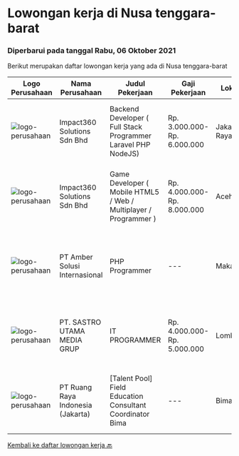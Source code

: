 
  # Lowongan kerja di Nusa tenggara-barat

  ### Diperbarui pada tanggal Rabu, 06 Oktober 2021

  Berikut merupakan daftar lowongan kerja yang ada di Nusa tenggara-barat

  |Logo Perusahaan | Nama Perusahaan | Judul Pekerjaan | Gaji Pekerjaan | Lokasi | Deskripsi | Tanggal diunggah | Pranala |
  | -------------- | --------------- | --------------- | --------- | --------- | -------------- | ------- | ----------- |
  |![logo-perusahaan](https://image-service-cdn.seek.com.au/06b729438205195a03d4bcec08ce1ddd5d9c1576/ee4dce1061f3f616224767ad58cb2fc751b8d2dc)|Impact360 Solutions Sdn Bhd|Backend Developer ( Full Stack Programmer Laravel PHP NodeJS)|Rp. 3.000.000-Rp. 6.000.000|Jakarta Raya|We are a game company hiring backend and full stack programmers from all parts of Indonesia (remote work). If you have real experience buildinga)...|Rabu, 29 September 2021|https://www.jobstreet.co.id/id/job/backend-developer-full-stack-programmer-laravel-php-nodejs-4661320/origin/my?token=0~e68ca7b1-29e2-45ca-b5a0-bf07eabb167a&sectionRank=1&jobId=jobstreet-my-job-4661320|
|![logo-perusahaan](https://image-service-cdn.seek.com.au/06b729438205195a03d4bcec08ce1ddd5d9c1576/ee4dce1061f3f616224767ad58cb2fc751b8d2dc)|Impact360 Solutions Sdn Bhd|Game Developer ( Mobile HTML5 / Web / Multiplayer / Programmer )|Rp. 4.000.000-Rp. 8.000.000|Aceh|We are hiring remote HTML5 game developers from all parts of Indonesia. If you have real experience building HTML5 games or applications, you're...|Jumat, 24 September 2021|https://www.jobstreet.co.id/id/job/game-developer-mobile-html5-web-multiplayer-programmer-4672691/origin/my?token=0~e68ca7b1-29e2-45ca-b5a0-bf07eabb167a&sectionRank=2&jobId=jobstreet-my-job-4672691|
|![logo-perusahaan](https://us.123rf.com/450wm/pavelstasevich/pavelstasevich1811/pavelstasevich181101027/112815900-stock-vector-no-image-available-icon-flat-vector.jpg?ver=6)|PT Amber Solusi Internasional|PHP Programmer|---|Makassar|PHP ProgrammerRequirements: At least 5 years of solid hands-on experience in web development Required skills: MYSQL, CSS, HTML, Javascript, PHP...|Kamis, 23 September 2021|https://www.jobstreet.co.id/id/job/php-programmer-3637594?token=0~e68ca7b1-29e2-45ca-b5a0-bf07eabb167a&sectionRank=3&jobId=jobstreet-id-job-3637594|
|![logo-perusahaan](https://image-service-cdn.seek.com.au/024f566e05139a47c431c4c58526be3fffed8d40/ee4dce1061f3f616224767ad58cb2fc751b8d2dc)|PT. SASTRO UTAMA MEDIA GRUP|IT PROGRAMMER|Rp. 4.000.000-Rp. 5.000.000|Lombok|Usia maksimal 30 tahun Siap Ditempatkan di Mataram NTB ( tinggal di mataram di utamakan) Memiliki gelar D3 / S1 - IT Pemrogramaan Job Description:...|Sabtu, 11 September 2021|https://www.jobstreet.co.id/id/job/it-programmer-3625858?token=0~e68ca7b1-29e2-45ca-b5a0-bf07eabb167a&sectionRank=4&jobId=jobstreet-id-job-3625858|
|![logo-perusahaan](https://image-service-cdn.seek.com.au/7eee59ea5934120f389dd02961ddcb6b62946481/ee4dce1061f3f616224767ad58cb2fc751b8d2dc)|PT Ruang Raya Indonesia (Jakarta)|[Talent Pool] Field Education Consultant Coordinator Bima|---|Bima|Ruangguru is a tech-enabled education company that provides a one-stop learning experience for students to have better access to quality content and...|Selasa, 28 September 2021|https://www.jobstreet.co.id/id/job/%5Btalent-pool%5D-field-education-consultant-coordinator-bima-1029125330?token=0~e68ca7b1-29e2-45ca-b5a0-bf07eabb167a&sectionRank=5&jobId=jobstreet-id-job-1029125330|


  [Kembali ke daftar lowongan kerja 🔙](../README.md#daftar-lowongan-kerja)
  